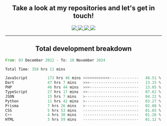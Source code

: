 <h2 align="center">
  Take a look at my repositories and let's get in touch!
</h2>
<p align="center">
  <a href="https://www.instagram.com/rayhanarkan?igsh=MXM3dHhmMTZ3ZWVsaA==">
    <img src="https://img.icons8.com/material-outlined/30/689d6a/instagram.png"/>
  </a>
  <a href="https://www.linkedin.com/in/rayhanarkan/">
    <img src="https://img.icons8.com/material-outlined/30/689d6a/linkedin.png"/>
  </a>
  <a href="">
    <img src="https://img.icons8.com/material-outlined/30/689d6a/geography.png"/>
  </a>
  <a href="mailto:rayhanarkan30@gmail.com">
    <img src="https://img.icons8.com/material-outlined/30/689d6a/email.png"/>
  </a>
</p>

---

<h2 align="center">Total development breakdown</h2>

<p align="center">
<!--START_SECTION:waka-->

```rust
From: 03 December 2022 - To: 18 November 2024

Total Time: 358 hrs 11 mins

JavaScript         173 hrs 46 mins >>>>>>>>>>>>-------------   48.51 %
Dart               47 hrs 7 mins   >>>----------------------   13.15 %
PHP                46 hrs 44 mins  >>>----------------------   13.05 %
TypeScript         27 hrs 17 mins  >>-----------------------   07.62 %
JSON               15 hrs 7 mins   >------------------------   04.22 %
Python             11 hrs 42 mins  >------------------------   03.27 %
Prisma             7 hrs 26 mins   >------------------------   02.08 %
CSS                5 hrs 53 mins   -------------------------   01.65 %
C++                4 hrs 30 mins   -------------------------   01.26 %
HTML               3 hrs 59 mins   -------------------------   01.12 %
```

<!--END_SECTION:waka-->
</p>
